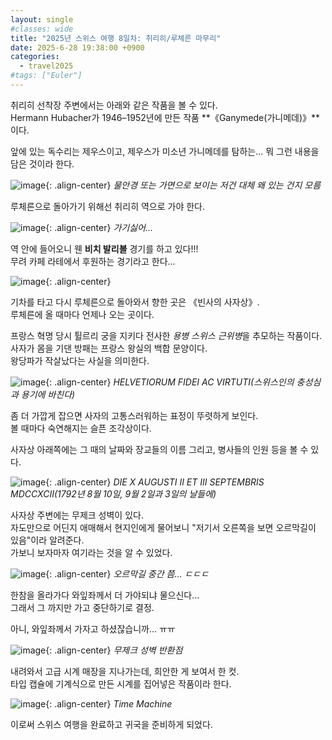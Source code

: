 ```yaml
---
layout: single
#classes: wide
title: "2025년 스위스 여행 8일차꞉ 취리히/루체른 마무리"
date: 2025-6-28 19:38:00 +0900
categories:
  - travel2025
#tags: ["Euler"]
---
```


취리히 선착장 주변에서는 아래와 같은 작품을 볼 수 있다.\
Hermann Hubacher가 1946–1952년에 만든 작품 **《Ganymede(가니메데)》**이다.

앞에 있는 독수리는 제우스이고, 제우스가 미소년 가니메데를 탐하는... 뭐 그런 내용을 담은 것이라 한다.

![image](</images/2025-06-28/IMG_0377s64.jpg>){: .align-center}
*물안경 또는 가면으로 보이는 저건 대체 왜 있는 건지 모름*

루체른으로 돌아가기 위해선 취리히 역으로 가야 한다.

![image](</images/2025-06-28/IMG_0382s64.jpg>){: .align-center}
*가기싫어...*

역 안에 들어오니 웬 **비치 발리볼** 경기를 하고 있다!!!\
무려 카페 라테에서 후원하는 경기라고 한다...

![image](</images/2025-06-28/IMG_0384s64.jpg>){: .align-center}

기차를 타고 다시 루체른으로 돌아와서 향한 곳은 《빈사의 사자상》.\
루체른에 올 때마다 언제나 오는 곳이다.

프랑스 혁명 당시 튈르리 궁을 지키다 전사한 *용병 스위스 근위병*을 추모하는 작품이다.\
사자가 몸을 기댄 방패는 프랑스 왕실의 백합 문양이다.\
왕당파가 작살났다는 사실을 의미한다.

![image](</images/2025-06-28/IMG_0385s64.jpg>){: .align-center}
*HELVETIORUM FIDEI AC VIRTUTI(스위스인의 충성심과 용기에 바친다)*

좀 더 가깝게 잡으면 사자의 고통스러워하는 표정이 뚜렷하게 보인다.\
볼 때마다 숙연해지는 슬픈 조각상이다.

사자상 아래쪽에는 그 때의 날짜와 장교들의 이름 그리고, 병사들의 인원 등을 볼 수 있다.

![image](</images/2025-06-28/IMG_0394s64.jpg>){: .align-center}
*DIE X AUGUSTI II ET III SEPTEMBRIS MDCCXCII(1792년 8월 10일, 9월 2일과 3일의 날들에)*

사자상 주변에는 무제크 성벽이 있다.\
자도만으로 어딘지 애매해서 현지인에게 물어보니 "저기서 오른쪽을 보면 오르막길이 있음"이라 알려준다.\
가보니 보자마자 여기라는 것을 알 수 있었다.

![image](</images/2025-06-28/IMG_0399s64.jpg>){: .align-center}
*오르막길 중간 쯤... ㄷㄷㄷ*

한참을 올라가다 와잎좌께서 더 가야되냐 물으신다...\
그래서 그 까지만 가고 중단하기로 결정.

아니, 와잎좌께서 가자고 하셨잖습니까... ㅠㅠ

![image](</images/2025-06-28/IMG_0405s64.jpg>){: .align-center}
*무제크 성벽 반환점*

내려와서 고급 시계 매장을 지나가는데, 희안한 게 보여서 한 컷.\
타입 캡슐에 기계식으로 만든 시계를 집어넣은 작품이라 한다.

![image](</images/2025-06-28/IMG_0407s64.jpg>){: .align-center}
*Time Machine*

이로써 스위스 여행을 완료하고 귀국을 준비하게 되었다.
